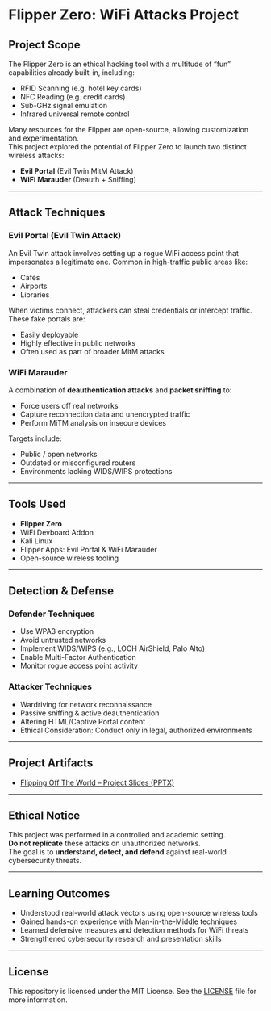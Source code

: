 # Flipper Zero: WiFi Attacks Project

## Project Scope
The Flipper Zero is an ethical hacking tool with a multitude of “fun” capabilities already built-in, including:

- RFID Scanning (e.g. hotel key cards)
- NFC Reading (e.g. credit cards)
- Sub-GHz signal emulation
- Infrared universal remote control

Many resources for the Flipper are open-source, allowing customization and experimentation.  
This project explored the potential of Flipper Zero to launch two distinct wireless attacks:

- **Evil Portal** (Evil Twin MitM Attack)
- **WiFi Marauder** (Deauth + Sniffing)

---

## Attack Techniques

### Evil Portal (Evil Twin Attack)
An Evil Twin attack involves setting up a rogue WiFi access point that impersonates a legitimate one. Common in high-traffic public areas like:

- Cafés
- Airports
- Libraries

When victims connect, attackers can steal credentials or intercept traffic. These fake portals are:

- Easily deployable
- Highly effective in public networks
- Often used as part of broader MitM attacks

### WiFi Marauder
A combination of **deauthentication attacks** and **packet sniffing** to:

- Force users off real networks
- Capture reconnection data and unencrypted traffic
- Perform MiTM analysis on insecure devices

Targets include:

- Public / open networks
- Outdated or misconfigured routers
- Environments lacking WIDS/WIPS protections

---

## Tools Used

- **Flipper Zero**
- WiFi Devboard Addon
- Kali Linux
- Flipper Apps: Evil Portal & WiFi Marauder
- Open-source wireless tooling

---

## Detection & Defense

### Defender Techniques
- Use WPA3 encryption
- Avoid untrusted networks
- Implement WIDS/WIPS (e.g., LOCH AirShield, Palo Alto)
- Enable Multi-Factor Authentication
- Monitor rogue access point activity

### Attacker Techniques
- Wardriving for network reconnaissance
- Passive sniffing & active deauthentication
- Altering HTML/Captive Portal content
- Ethical Consideration: Conduct only in legal, authorized environments

---

## Project Artifacts

- [Flipping Off The World – Project Slides (PPTX)](./Flipping%20Off%20The%20World.pptx)

---

## Ethical Notice

This project was performed in a controlled and academic setting.  
**Do not replicate** these attacks on unauthorized networks.  
The goal is to **understand, detect, and defend** against real-world cybersecurity threats.

---

## Learning Outcomes

- Understood real-world attack vectors using open-source wireless tools
- Gained hands-on experience with Man-in-the-Middle techniques
- Learned defensive measures and detection methods for WiFi threats
- Strengthened cybersecurity research and presentation skills

---

## License

This repository is licensed under the MIT License. See the [LICENSE](./LICENSE) file for more information.
